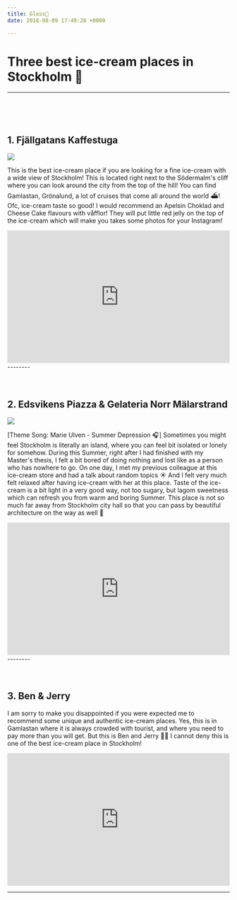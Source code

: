 ```yaml
---
title: Glass🍦
date: 2018-08-09 17:49:28 +0000

---
```

# Three best ice-cream places in Stockholm 🍦
-------- 
<br>
<br>
<br>

## 1. Fjällgatans Kaffestuga
![](/upload/icecream/icecream1.jpg)


This is the best ice-cream place if you are looking for a fine ice-cream with a wide view of Stockholm! This is located right next to the Södermalm's cliff where you can look around the city from the top of the hill! You can find Gamlastan, Grönalund, a lot of cruises that come all around the world ⛴! Ofc, ice-cream taste so good! I would recommend an Apelsin Choklad and Cheese Cake flavours with våfflor! They will put little red jelly on the top of the ice-cream which will make you takes some photos for your Instagram! 


<iframe width=100% height="300" frameborder="0" style="border:0" src="https://www.google.com/maps/embed/v1/place?q=place_id:ChIJXzRKyfh3X0YRJHURD5y3iQ0&key=AIzaSyD3Miatf370bzoV9-KeUxODyp2hmCC_foY" allowfullscreen></iframe>
-------- 
<br>
<br>
<br>

## 2. Edsvikens Piazza & Gelateria Norr Mälarstrand
![](/upload/icecream/icecream2.jpg)


[Theme Song: Marie Ulven - Summer Depression 🎧] Sometimes you might feel Stockholm is literally an island, where you can feel bit isolated or lonely for somehow. During this Summer, right after I had finished with my Master's thesis, I felt a bit bored of doing nothing and lost like as a person who has nowhere to go. On one day, I met my previous colleague at this ice-cream store and had a talk about random topics ☀️ And I felt very much felt relaxed after having ice-cream with her at this place. Taste of the ice-cream is a bit light in a very good way, not too sugary, but lagom sweetness which can refresh you from warm and boring Summer. This place is not so much far away from Stockholm city hall so that you can pass by beautiful architecture on the way as well 🚶‍


<iframe width=100% height="300" frameborder="0" style="border:0" src="https://www.google.com/maps/embed/v1/place?q=Edsvikens%20Piazza%20%26%20Gelateria%20Norr%20M%C3%A4larstrand&key=AIzaSyD3Miatf370bzoV9-KeUxODyp2hmCC_foY" allowfullscreen></iframe>
-------- 
<br>
<br>
<br>

## 3. Ben & Jerry


I am sorry to make you disappointed if you were expected me to recommend some unique and authentic ice-cream places. Yes, this is in Gamlastan where it is always crowded with tourist, and where you need to pay more than you will get. But this is Ben and Jerry 🤷🏻‍ I cannot deny this is one of the best ice-cream place in Stockholm! 
<iframe width=100% height="300" frameborder="0" style="border:0" src="https://www.google.com/maps/embed/v1/place?q=Ben%20%26%20Jerry's%20Old%20City%2C%20V%C3%A4sterl%C3%A5nggatan%2C%20Stockholm&key=AIzaSyD3Miatf370bzoV9-KeUxODyp2hmCC_foY" allowfullscreen></iframe>

-------- 








